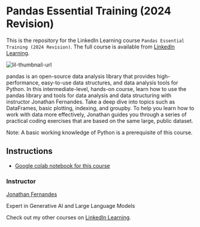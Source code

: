 # Pandas Essential Training (2024 Revision)
This is the repository for the LinkedIn Learning course `Pandas Essential Training (2024 Revision)`. The full course is available from [LinkedIn Learning][lil-course-url].

![lil-thumbnail-url]

<p>pandas is an open-source data analysis library that provides high-performance, easy-to-use data structures, and data analysis tools for Python. In this intermediate-level, hands-on course, learn how to use the pandas library and tools for data analysis and data structuring with instructor Jonathan Fernandes. Take a deep dive into topics such as DataFrames, basic plotting, indexing, and groupby. To help you learn how to work with data more effectively, Jonathan guides you through a series of practical coding exercises that are based on the same large, public dataset.</p><p>Note: A basic working knowledge of Python is a prerequisite of this course.</p>

## Instructions
- [Google colab notebook for this course](https://colab.research.google.com/drive/1Ft2mLTijCrgC1pGtub4D8VBM9-bIikng?usp=sharing)

### Instructor

[Jonathan Fernandes](https://www.linkedin.com/in/jonathanafernandes)

Expert in Generative AI and Large Language Models

                            

Check out my other courses on [LinkedIn Learning](https://www.linkedin.com/learning/instructors/jonathan-fernandes?u=104).


[lil-course-url]: https://www.linkedin.com/learning/pandas-essential-training-24082178
[lil-thumbnail-url]: https://media.licdn.com/dms/image/D560DAQEEQCUkfFXY1A/learning-public-crop_675_1200/0/1716415632908?e=2147483647&v=beta&t=QFwu7XDQr6ANOJwwQCBJ9pVFIFSk6E4LBohSadle33g
